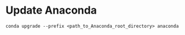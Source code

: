 Update Anaconda
===============

```shell
conda upgrade --prefix <path_to_Anaconda_root_directory> anaconda
```

